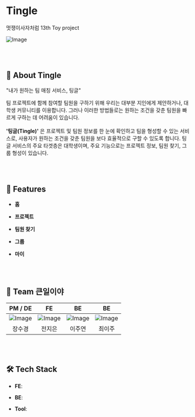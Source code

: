 # Tingle
멋쟁이사자처럼 13th Toy project

![Image](https://github.com/user-attachments/assets/50020726-11f1-42d6-bfbb-d5cb98bd25fe)

<br><br>
<h2>🧩 About Tingle</h2>

"내가 원하는 팀 매칭 서비스, 팅글"

팀 프로젝트에 함께 참여할 팀원을 구하기 위해 우리는 대부분 지인에게 제안하거나, 대학생 커뮤니티를 이용합니다.
그러나 이러한 방법들로는 원하는 조건을 갖춘 팀원을 빠르게 구하는 데 어려움이 있습니다.
<br><br>
**'팅글(Tingle)'** 은 프로젝트 및 팀원 정보를 한 눈에 확인하고 팀을 형성할 수 있는 서비스로, 사용자가 원하는 조건을 갖춘 팀원을 보다 효율적으로 구할 수 있도록 합니다.
팅글 서비스의 주요 타겟층은 대학생이며, 주요 기능으로는 프로젝트 정보, 팀원 찾기, 그룹 형성이 있습니다.

<br><br>
<h2>📱 Features</h2>

- **홈**

- **프로젝트**

- **팀원 찾기**

- **그룹**

- **마이**

<br><br>
<h2>👥 Team 큰일이야</h2>

|PM / DE|FE|BE|BE|
|:--:|:--:|:--:|:--:|
![Image](https://github.com/user-attachments/assets/45ce1e6b-230b-4111-92cf-4d7e45004faa)|![Image](https://github.com/user-attachments/assets/8507c8cf-2b63-4e4a-b534-ffb6c1b99c47)|![Image](https://github.com/user-attachments/assets/35057e3c-45bc-487c-bb75-72e2c1822cf6)|![Image](https://github.com/user-attachments/assets/14d5adc8-4e61-4fa2-8e1e-5cf469f6b779)
|장수경|전지은|이주연|최이주|

<br><br>
<h2>🛠️ Tech Stack</h2>

- **FE**:

- **BE**:

- **Tool**:
